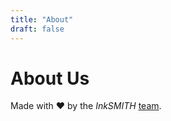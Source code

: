 ```yaml
---
title: "About"
draft: false
---
```


# About Us

Made with ❤️ by the *InkSMITH* [team](https://github.com/filipecarneiro/hugo-bootstrap-theme/graphs/contributors).
